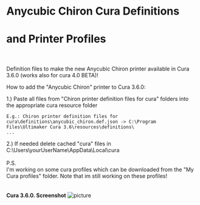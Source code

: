 # Anycubic Chiron Cura Definitions <br />
# and Printer Profiles  
<br /><br />
Definition files to make the new Anycubic Chiron printer available in Cura 3.6.0 (works also for cura 4.0 BETA)!

How to add the "Anycubic Chiron" printer to Cura 3.6.0:  

1.) Paste all files from "Chiron printer definition files for cura" folders into the appropriate cura resource folder 

    E.g.: Chiron printer definition files for cura\definitions\anycubic_chiron.def.json -> C:\Program Files\Ultimaker Cura 3.6\resources\definitions\
    ... 
    
2.) If needed delete cached "cura" files in C:\Users\yourUserName\AppData\Local\cura 
<br /><br />
P.S.   
I'm working on some cura profiles which can be downloaded from the "My Cura profiles" folder. 
Note that im still working on these profiles!
<br /><br /><br />
<b>Cura 3.6.0. Screenshot</b>
![picture](https://github.com/BluefireXD/Anycubic-Chiron-Cura-Definitions-incl.-printer-profiles/blob/master/Anycubic%20Chiron%20Definitions%20Cura%203.6.0.png)
